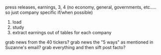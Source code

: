 press releases, earnings, 3, 4   (no economy, general, governments, etc..... so just company specific if/when possible)

1. load   
2. study
3. extract earnings out of tables for each company

grab news from the 40 tickers?
grab news the "5 ways" as mentioned in Suzanne's email?
grab everything and then sift post facto?
